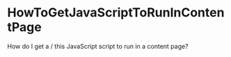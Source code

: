 # HowToGetJavaScriptToRunInContentPage
How do I get a / this JavaScript script to run in a content page?

